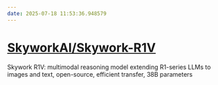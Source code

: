 ```yaml
---
date: 2025-07-18 11:53:36.948579
---
```


# [SkyworkAI/Skywork-R1V](https://github.com/SkyworkAI/Skywork-R1V)

Skywork R1V: multimodal reasoning model extending R1-series LLMs to images and text, open-source, efficient transfer, 38B parameters
